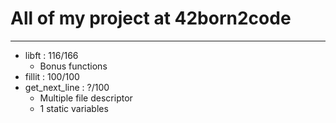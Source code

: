 All of my project at 42born2code
================================

--------------------------------


* libft : 116/166
	* Bonus functions
* fillit : 100/100
* get_next_line : ?/100
	* Multiple file descriptor
	* 1 static variables